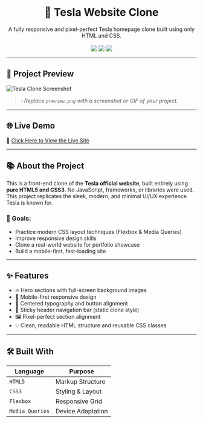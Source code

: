 <h1 align="center">🚗 Tesla Website Clone</h1>
<p align="center">
  A fully responsive and pixel-perfect Tesla homepage clone built using only HTML and CSS.
  <br><br>
  <img src="https://img.shields.io/badge/Responsive%20Design-✅-green?style=flat-square" />
  <img src="https://img.shields.io/badge/Mobile%20Friendly-100%25-blue?style=flat-square" />
  <img src="https://img.shields.io/badge/Built%20With-HTML5%20%26%20CSS3-orange?style=flat-square" />
</p>

---

## 📸 Project Preview

![Tesla Clone Screenshot](preview.png)

> ℹ️ *Replace `preview.png` with a screenshot or GIF of your project.*

---

## 🌐 Live Demo

🚀 [Click Here to View the Live Site](https://your-live-link.com)

---

## 📚 About the Project

This is a front-end clone of the **Tesla official website**, built entirely using **pure HTML5 and CSS3**. No JavaScript, frameworks, or libraries were used. This project replicates the sleek, modern, and minimal UI/UX experience Tesla is known for.

### 🎯 Goals:
- Practice modern CSS layout techniques (Flexbox & Media Queries)
- Improve responsive design skills
- Clone a real-world website for portfolio showcase
- Build a mobile-first, fast-loading site

---

## ✨ Features

- 🔥 Hero sections with full-screen background images
- 📱 Mobile-first responsive design
- 🎯 Centered typography and button alignment
- 🧭 Sticky header navigation bar (static clone style)
- 🖼️ Pixel-perfect section alignment
- 💡 Clean, readable HTML structure and reusable CSS classes

---

## 🛠️ Built With

| Language | Purpose            |
|----------|--------------------|
| `HTML5`  | Markup Structure   |
| `CSS3`   | Styling & Layout   |
| `Flexbox` | Responsive Grid   |
| `Media Queries` | Device Adaptation |
